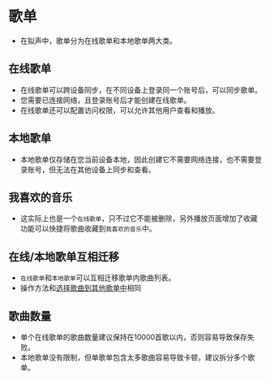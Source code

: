 # 歌单
- 在拟声中，歌单分为在线歌单和本地歌单两大类。

## 在线歌单
- 在线歌单可以跨设备同步，在不同设备上登录同一个账号后，可以同步歌单。
- 您需要已连接网络，且登录账号后才能创建在线歌单。
- 在线歌单还可以配置访问权限，可以允许其他用户查看和播放。

## 本地歌单
- 本地歌单仅存储在您当前设备本地，因此创建它不需要网络连接，也不需要登录账号，但无法在其他设备上同步和查看。

## 我喜欢的音乐
- 这实际上也是一个`在线歌单`，只不过它不能被删除，另外播放页面增加了收藏功能可以快捷将歌曲收藏到`我喜欢的音乐`中。

## 在线/本地歌单互相迁移
- `在线歌单`和`本地歌单`可以互相迁移歌单内歌曲列表。
- 操作方法和[选择歌曲到其他歌单中](../addSongsForPlaylist/)相同

## 歌曲数量
- 单个在线歌单的歌曲数量建议保持在10000首歌以内，否则容易导致保存失败。
- 本地歌单没有限制，但单歌单包含太多歌曲容易导致卡顿，建议拆分多个歌单。